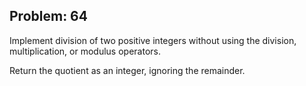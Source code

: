 Problem: 64
---
Implement division of two positive integers without using
the division, multiplication, or modulus operators.

Return the quotient as an integer, ignoring the remainder.

